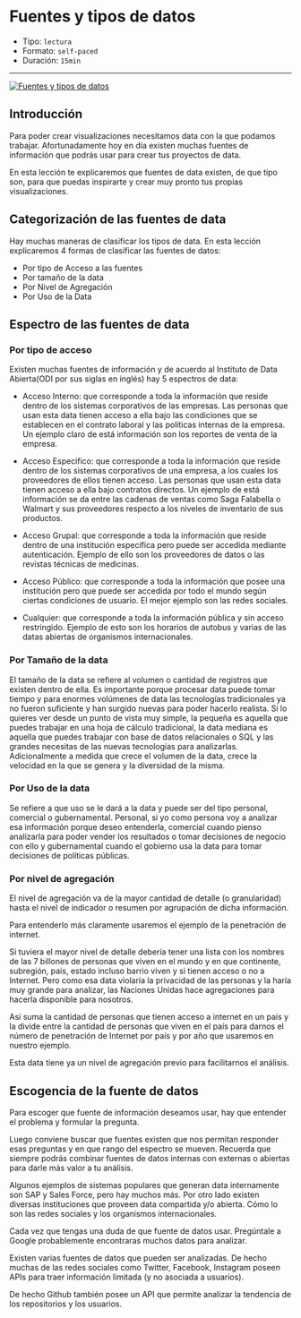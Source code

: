 # Fuentes y tipos de datos

* Tipo: `lectura`
* Formato: `self-paced`
* Duración: `15min`

***

[![Fuentes y tipos de datos](https://embed-ssl.wistia.com/deliveries/d9be7c444a3052c50cbd20c18262333be25ab70c.jpg?image_play_button_size=2x&amp;image_crop_resized=960x540&amp;image_play_button=1&amp;image_play_button_color=f7b617e0)](https://laboratoria.wistia.com/medias/n1rb7rnv5v?wvideo=n1rb7rnv5v)

## Introducción

Para poder crear visualizaciones necesitamos data con la que podamos trabajar.
Afortunadamente hoy en día existen muchas fuentes de información que podrás usar
para crear tus proyectos de data.

En esta lección te explicaremos que fuentes de data existen, de que tipo son,
para que puedas inspirarte y crear muy pronto tus propias visualizaciones.

## Categorización de las fuentes de data

Hay muchas maneras de clasificar los tipos de data. En esta lección explicaremos
4 formas de clasificar las fuentes de datos:

* Por tipo de Acceso a las fuentes
* Por tamaño de la data
* Por Nivel de Agregación
* Por Uso de la Data

## Espectro de las fuentes de data

### Por tipo de acceso

Existen muchas fuentes de información y de acuerdo al Instituto de Data
Abierta(ODI por sus siglas en inglés) hay 5 espectros de data:

* Acceso Interno: que corresponde a toda la información que reside dentro de los
  sistemas corporativos de las empresas.
  Las personas que usan esta data tienen acceso a ella bajo las condiciones que
  se establecen en el contrato laboral y las políticas internas de la empresa.
  Un ejemplo claro de está información son los reportes de venta de la empresa.

* Acceso Específico: que corresponde a toda la información que reside dentro de
  los sistemas corporativos de una empresa, a los cuales los proveedores de
  ellos tienen acceso.
  Las personas que usan esta data tienen acceso a ella bajo contratos directos.
  Un ejemplo de está información se da entre las cadenas de ventas como Saga
  Falabella o Walmart y sus proveedores respecto a los niveles de inventario de
  sus productos.

* Acceso Grupal: que corresponde a toda la información que reside dentro de una
  institución específica pero puede ser accedida mediante autenticación.
  Ejemplo de ello son los proveedores de datos o las revistas técnicas de
  medicinas.

* Acceso Público: que corresponde a toda la información que posee una institución
  pero que puede ser accedida por todo el mundo según ciertas condiciones de
  usuario. El mejor ejemplo son las redes sociales.

* Cualquier: que corresponde a toda la información pública y sin acceso
  restringido. Ejemplo de esto son los horarios de autobus y varias de las datas
  abiertas de organismos internacionales.

### Por Tamaño de la data

El tamaño de la data se refiere al volumen o cantidad de registros que existen
dentro de ella. Es importante porque procesar data puede tomar tiempo y para
enormes volúmenes de data las tecnologías tradicionales ya no fueron suficiente
y han surgido nuevas para poder hacerlo realista. Si lo quieres ver desde un
punto de vista muy simple, la pequeña es aquella que puedes trabajar en una hoja
de cálculo tradicional, la data mediana es aquella que puedes trabajar con base
de datos relacionales o SQL y las grandes necesitas de las nuevas tecnologías
para analizarlas. Adicionalmente a medida que crece el volumen de la data, crece
la velocidad en la que se genera y la diversidad de la misma.

### Por Uso de la data

Se refiere a que uso se le dará a la data y puede ser del tipo personal,
comercial o gubernamental. Personal, si yo como persona voy a analizar esa
información porque deseo entenderla, comercial cuando pienso analizarla para
poder vender los resultados o tomar decisiones de negocio con ello y
gubernamental cuando el gobierno usa la data para tomar decisiones de políticas
públicas.

### Por nivel de agregación

El nivel de agregación va de la mayor cantidad de detalle (o granularidad) hasta
el nivel de indicador o resumen por agrupación de dicha información.

Para entenderlo más claramente usaremos el ejemplo de la penetración de internet.

Si tuviera el mayor nivel de detalle debería tener una lista con los nombres de
las 7 billones de personas que viven en el mundo y en que continente, subregión,
país, estado incluso barrio viven y si tienen acceso o no a Internet. Pero como
esa data violaría la privacidad de las personas y la haría muy grande para
analizar, las Naciones Unidas hace agregaciones para hacerla disponible para
nosotros.

Así suma la cantidad de personas que tienen acceso a internet en un país y la
divide entre la cantidad de personas que viven en el país para darnos el número
de penetración de Internet por país y por año que usaremos en nuestro ejemplo.

Esta data tiene ya un nivel de agregación previo para facilitarnos el análisis.

## Escogencia de la fuente de datos

Para escoger que fuente de información deseamos usar, hay que entender el
problema y formular la pregunta.

Luego conviene buscar que fuentes existen que nos permitan responder esas
preguntas y en que rango del espectro se mueven. Recuerda que siempre podrás
combinar fuentes de datos internas con externas o abiertas para darle más valor
a tu análisis.

Algunos ejemplos de sistemas populares que generan data internamente son SAP y
Sales Force, pero hay muchos más. Por otro lado existen diversas instituciones
que proveen data compartida y/o abierta. Cómo lo son las redes sociales y los
organismos internacionales.

Cada vez que tengas una duda de que fuente de datos usar. Pregúntale a Google
probablemente encontraras muchos datos para analizar.

Existen varias fuentes de datos que pueden ser analizadas. De hecho muchas de
las redes sociales como Twitter, Facebook, Instagram poseen APIs para traer
información limitada (y no asociada a usuarios).

De hecho Github también posee un API que permite analizar la tendencia de los
repositorios y los usuarios.
